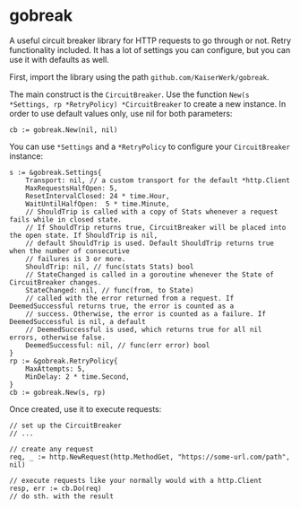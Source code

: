 # gobreak
A useful circuit breaker library for HTTP requests to go through or not. Retry functionality included.
It has a lot of settings you can configure, but you can use it with defaults as well. 

First, import the library using the path ``github.com/KaiserWerk/gobreak``.

The main construct is the ``CircuitBreaker``. Use the function `New(s *Settings, rp *RetryPolicy) *CircuitBreaker` to create a new
instance. In order to use default values only, use nil for both parameters:

```golang
cb := gobreak.New(nil, nil)
```

You can use ``*Settings`` and a `*RetryPolicy` to configure your `CircuitBreaker` instance:

```golang
s := &gobreak.Settings{
    Transport: nil, // a custom transport for the default *http.Client
    MaxRequestsHalfOpen: 5,
    ResetIntervalClosed: 24 * time.Hour,
    WaitUntilHalfOpen:  5 * time.Minute,
    // ShouldTrip is called with a copy of Stats whenever a request fails while in closed state.
    // If ShouldTrip returns true, CircuitBreaker will be placed into the open state. If ShouldTrip is nil,
    // default ShouldTrip is used. Default ShouldTrip returns true when the number of consecutive
    // failures is 3 or more.
    ShouldTrip: nil, // func(stats Stats) bool
    // StateChanged is called in a goroutine whenever the State of CircuitBreaker changes.
    StateChanged: nil, // func(from, to State)
    // called with the error returned from a request. If DeemedSuccessful returns true, the error is counted as a
    // success. Otherwise, the error is counted as a failure. If DeemedSuccessful is nil, a default
    // DeemedSuccessful is used, which returns true for all nil errors, otherwise false.
    DeemedSuccessful: nil, // func(err error) bool
}
rp := &gobreak.RetryPolicy{
	MaxAttempts: 5,
	MinDelay: 2 * time.Second,
}
cb := gobreak.New(s, rp)
```

Once created, use it to execute requests:

```golang
// set up the CircuitBreaker
// ...

// create any request
req, _ := http.NewRequest(http.MethodGet, "https://some-url.com/path", nil)

// execute requests like your normally would with a http.Client
resp, err := cb.Do(req)
// do sth. with the result

```

